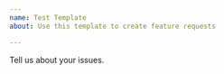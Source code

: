 ```yaml
---
name: Test Template
about: Use this template to create feature requests

---
```


Tell us about your issues.
